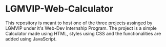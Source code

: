 # LGMVIP-Web-Calculator
This repository is meant to host one of the three projects assinged by LGMVIP under it's Web-Dev Internship Program. The project is a simple Calculator made using HTML, styles using CSS and the functionalities are added using JavaScript.
